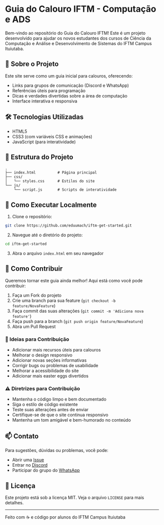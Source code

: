 # Guia do Calouro IFTM - Computação e ADS

Bem-vindo ao repositório do Guia do Calouro IFTM! Este é um projeto desenvolvido para ajudar os novos estudantes dos cursos de Ciência da Computação e Análise e Desenvolvimento de Sistemas do IFTM Campus Ituiutaba.

## 🚀 Sobre o Projeto

Este site serve como um guia inicial para calouros, oferecendo:
- Links para grupos de comunicação (Discord e WhatsApp)
- Referências úteis para programação
- Dicas e verdades divertidas sobre a área de computação
- Interface interativa e responsiva

## 🛠️ Tecnologias Utilizadas

- HTML5
- CSS3 (com variáveis CSS e animações)
- JavaScript (para interatividade)

## 📁 Estrutura do Projeto

```
.
├── index.html          # Página principal
├── css/
│   └── styles.css      # Estilos do site
└── js/
    └── script.js       # Scripts de interatividade
```

## 🔧 Como Executar Localmente

1. Clone o repositório:
```bash
git clone https://github.com/eduumach/iftm-get-started.git
```

2. Navegue até o diretório do projeto:
```bash
cd iftm-get-started
```

3. Abra o arquivo `index.html` em seu navegador

## 👥 Como Contribuir

Queremos tornar este guia ainda melhor! Aqui está como você pode contribuir:

1. Faça um Fork do projeto
2. Crie uma branch para sua feature (`git checkout -b feature/NovaFeature`)
3. Faça commit das suas alterações (`git commit -m 'Adiciona nova feature'`)
4. Faça push para a branch (`git push origin feature/NovaFeature`)
5. Abra um Pull Request

### 📝 Ideias para Contribuição

- Adicionar mais recursos úteis para calouros
- Melhorar o design responsivo
- Adicionar novas seções informativas
- Corrigir bugs ou problemas de usabilidade
- Melhorar a acessibilidade do site
- Adicionar mais easter eggs divertidos

### ⚠️ Diretrizes para Contribuição

- Mantenha o código limpo e bem documentado
- Siga o estilo de código existente
- Teste suas alterações antes de enviar
- Certifique-se de que o site continua responsivo
- Mantenha um tom amigável e bem-humorado no conteúdo

## 📫 Contato

Para sugestões, dúvidas ou problemas, você pode:
- Abrir uma [Issue](https://github.com/eduumach/iftm-get-started/issues)
- Entrar no [Discord](https://discord.gg/4mkEgU3xGR)
- Participar do grupo do [WhatsApp](https://chat.whatsapp.com/Iu01RghcpFP7ZKpoeBra18)

## 📜 Licença

Este projeto está sob a licença MIT. Veja o arquivo `LICENSE` para mais detalhes.

---

Feito com ☕ e código por alunos do IFTM Campus Ituiutaba
